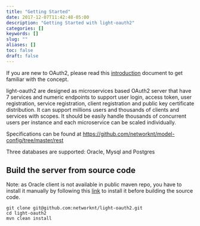 ```yaml
---
title: "Getting Started"
date: 2017-12-07T11:42:48-05:00
description: "Getting Started with light-oauth2"
categories: []
keywords: []
slug: ""
aliases: []
toc: false
draft: false
---
```



If you are new to OAuth2, please read this [introduction][] document to get familiar 
with the concept. 

light-oauth2 are designed as microservices based OAuth2 server that have 7 services and 
numeric endpoints to support user login, access token, user registration, service registration, 
client registration and public key certificate distribution. It can support millions users 
and thousands of clients and services with scopes. It should be easily handle 
thousands of concurrent users per instance and each microservice can be scaled individually.

Specifications can be found at https://github.com/networknt/model-config/tree/master/rest

Three databases are supported: Oracle, Mysql and Postgres


## Build the server from source code

Note: as Oracle client is not available in public maven repo, you have to install it manually by
following this [link][] to install it before building the source code.

```
git clone git@github.com:networknt/light-oauth2.git
cd light-oauth2
mvn clean install
```

[introduction]: /service/oauth/introduction/
[link]: https://dimitrisli.wordpress.com/2012/08/09/maven-install-ojdbc6/

